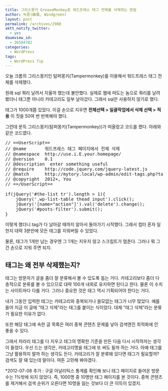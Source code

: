 ```yaml
---
title: 그리스몽키 GreaseMonkey로 워드프레스 태그 전체를 삭제하는 방법
author: 녹풍(綠風, Windgreen)
layout: post
permalink: /archives/2988
aktt_notify_twitter:
  - yes
daumview_id:
  - 36584782
categories:
  - WordPress
tags:
  - WordPress Tip
---
```

오늘 크롬의 그리스몽키인 탐퍼몽키(Tampermonkey)를 이용해서 워드프레스 태그 전체를 삭제했다.

원래 sql 쿼리 날려서 지울까 했는데 불안했다. 실제로 웹에 떠도는 놈으로 쿼리를 날려 봤더니 태그뿐 아니라 카테고리도 일부 날아갔다. 그래서 sql은 사용하지 않기로 했다.

태그가 1000개쯤 있었다. 이걸 손으로 지우면 **전체선택 > 일괄작업에서 삭제 선택 > 적용** 이 짓을 50여 번 반복해야 했다.

그런데 문득 그리스몽키(탐퍼몽키(Tampermonkey))가 떠올랐고 코드를 짰다. 아래와 같은 코드였다.

<pre class="brush: javascript; gutter: true; first-line: 1">// ==UserScript==
// @name       워드프레스 태그 페이지에서 전체 삭제
// @namespace  http://use.i.E.your.homepage/
// @version    0.1
// @description  enter something useful
// @require    http://code.jquery.com/jquery-latest.js
// @match      http://mytory.local/wp-admin/edit-tags.php?taxonomy=post_tag*
// @copyright  2012+, You
// ==/UserScript==

if(jQuery(&#039;#the-list tr&#039;).length &gt; 1){
    jQuery(&#039;.wp-list-table thead input&#039;).click();
    jQuery(&#039;[name="action"]&#039;).val(&#039;delete&#039;).change();
    jQuery(&#039;#posts-filter&#039;).submit();
}</pre>

이렇게 했더니 tag가 다 날아갈 때까지 알아서 돌아가기 시작했다. 그래서 컴터 혼자 일한지 대략 3분만에 모든 태그를 지워버릴 수 있었다.

물론, 태그가 1개만 남는 경우엔 그 1개는 지우지 않고 스크립트가 멈춘다. 그러나 뭐 그건 손으로 지워 주면 되지.

## 태그는 왜 전부 삭제했는지?

태그는 방문자가 글을 좀더 잘 분류해서 볼 수 있도록 돕는 거다. 카테고리보다 좀더 다층적으로 분류를 볼 수 있으므로 대략 100개 내외로 유지하면 된다고 한다. 물론 이 수치는 사이트마다 다를 거다. 그러나 중요한 것은 태그 역시 기획되어야 한다는 거다.

내가 그동안 입력한 태그는 카테고리와 중복되거나 쓸모없는 태그가 너무 많았다. 예를 들어 지금 이 글에 &#8220;태그 삭제&#8221;라는 태그를 붙이는 식이었다. 대체 &#8220;태그 삭제&#8221;라는 분류가 필요한 이유가 없다.

또한 해당 태그에 속한 글 목록은 여러 중복 콘텐츠 문제를 낳아 검색엔진 최적화에 안 좋을 수 있다.

그래서 차라리 태그를 다 지우고 태그의 명확한 기준을 만든 다음 다시 시작하자는 생각이 들었다. 우선 드는 생각은, 카테고리명을 태그에 또 써도 될까 하는 거다. 아예 태그를 그냥 활용하지 말까 하는 생각도 든다. 카테고리가 잘 분류돼 있다면 태그가 필요할까? 검색도 잘 돼 있는데 말이다. 여튼 고민해 봐야겠다.

*2012-07-08 추가 : 구글 아날리틱스 통계를 확인해 보니 태그 페이지로 들어온 방문수는 1%밖에 되지 않았다. 즉, 1000명 중 10명만 태그 페이지를 본 것이다. 중복 콘텐츠를 제거해서 검색 순위가 오른다면 10명을 잃는 것보다 더 큰 이득이 있겠지.